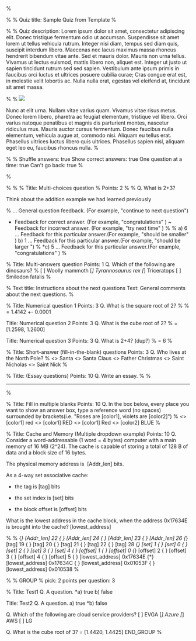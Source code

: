 %<!-- % - Note: Any line starts with "%" mark is a comment line that will not be processed and could be deleted. - -->

%<!-- % ********************Quiz title part*********************************************************** -->
%<!-- % Start the quiz with a title. Title has only one line and will be processed as raw text. -->
Quiz title: Sample Quiz from Template
%<!-- % ********************Quiz title part*********************************************************** -->


%<!-- % ********************(optional) Quiz description part*************************************************** -->
%<!-- %  Quiz description will be rendered as "Quiz Instruction" on Canvas -->
Quiz description: Lorem ipsum dolor sit amet, consectetur adipiscing elit. Donec tristique fermentum odio ut accumsan. Suspendisse sit amet lorem ut tellus vehicula rutrum. Integer nisi diam, tempus sed diam quis, suscipit interdum libero. Maecenas nec lacus maximus massa rhoncus hendrerit bibendum vitae ante. Sed et mauris dolor. Mauris non urna tellus. Vivamus ut lectus euismod, mattis libero non, aliquet est. Integer ut justo ut sapien tincidunt rutrum sed sed sapien. Vestibulum ante ipsum primis in faucibus orci luctus et ultrices posuere cubilia curae; Cras congue erat est, in molestie velit lobortis ac. Nulla nulla erat, egestas vel eleifend at, tincidunt sit amet massa.

%<!-- %  Images need to be hosted outside of the Canvas -->
%<!-- %  Or upload the images to the Canvas first and get the generated URL from Canvas -->
![](https://upload.wikimedia.org/wikipedia/commons/8/89/Euclid%27s_algorithm_Book_VII_Proposition_2_2.png)

Nunc at elit urna. Nullam vitae varius quam. Vivamus vitae risus metus. Donec lorem libero, pharetra ac feugiat elementum, tristique vel libero. Orci varius natoque penatibus et magnis dis parturient montes, nascetur ridiculus mus. Mauris auctor cursus fermentum. Donec faucibus nulla elementum, vehicula augue at, commodo nisi. Aliquam eu tellus erat. Phasellus ultrices luctus libero quis ultrices. Phasellus sapien nisl, aliquam eget leo eu, faucibus rhoncus nulla.
%<!-- % ********************Quiz description part*************************************************** -->

%<!-- % ********************(optional) Quiz options part*************************************************** -->
%<!-- % Specify whether some quiz options should be enabled by putting "true" or "false" after the option -->
Shuffle answers: true
Show correct answers: true
One question at a time: true
Can't go back: true
%<!-- % ********************Quiz options part*************************************************** -->


%<!-- % ********************Quiz Title/Description/Options need to be defined before questions!!************* -->


%<!-- % ********************Start Defining Questions*************************************************** -->
%<!-- % ********************Sample Question (General Parameters and Multi-choice Example)********* -->
%<!-- % (optional) Title of the question -->
Title: Multi-choices question
%<!-- % (optional) Points of the question -->
Points: 2
%<!-- % (REQUIRED) Description of the question, start the line with "Q.". -->
%<!-- % Description of the question could have multiple lines/paragraphs, Please use an empty line to separate the paragraphs -->
Q.  What is 2+3?

Think about the addition example we had learned previously

%<!-- % (optional) Feedbacks for answer of the question. -->
... General question feedback. (For example, "continue to next question")
+   Feedback for correct answer. (For example, "congratulations" )
~   Feedback for incorrect answer. (For example, "try next time" )
%<!-- % For Multi-choice Example, list each answer as a line that start with  -->
%<!-- %  a letter followed by a closing parenthesis and one or more spaces or tabs ("a) ") -->
a)  6
... Feedback for this particular answer.(For example, "should be smaller" )
b)  1
... Feedback for this particular answer.(For example, "should be larger ")
%<!-- % The correct choice is designated with an asterisk ("*c) "). -->
*c) 5
... Feedback for this particular answer.(For example, "congratulations" )
%<!-- % ********************Sample Question (General Parameters and Multi-choice Example)********* -->

%<!-- % ********************Sample Question (Multi-answers question)******************************** -->
Title: Multi-answers question
Points: 1
Q.  Which of the following are dinosaurs?
%<!-- % use [] or [ ] for incorrect answers and [*] for correct answers. -->
[ ] Woolly mammoth
[*] Tyrannosaurus rex
[*] Triceratops
[ ] Smilodon fatalis
%<!-- % ********************Sample Question (Multi-answers question)******************************** -->

%<!-- % ********************Example to add a text regions****************************************** -->
Text title:  Instructions about the next questions
Text:  General comments about the next questions.
%<!-- % ********************Example to add a text regions****************************************** -->

%<!-- % ********************Sample Question (Numerical Questions)******************************** -->
Title: Numerical question 1
Points: 3
Q.  What is the square root of 2?
%<!-- % use an equals sign followed by one or more spaces or tabs followed by the numerical answer -->
%<!-- % answers can be a correct answer with a specified acceptable margin of error <ans> +- <margin>    -->
=   1.4142 +- 0.0001

Title: Numerical question 2
Points: 3
Q.  What is the cube root of 2?
%<!-- % answers can be a range of the form [<min>, <max>] -->
=   [1.2598, 1.2600]

Title: Numerical question 3
Points: 3
Q.  What is 2+4? (dup?)
%<!-- % answers can be exact number -->
=   6
%<!-- % ********************Sample Question (Numerical Questions)******************************** -->


%<!-- % ********************Sample Question (Fill-in-the-blank Questions)******************************** -->
Title: Short-answer (fill-in-the-blank) questions
Points: 3
Q.  Who lives at the North Pole?
%<!-- % use <> followed by one or more spaces or tabs followed by a possible answer -->
<>   Santa
<>   Santa Claus
<>   Father Christmas
<>   Saint Nicholas
<>   Saint Nick
%<!-- % ********************Sample Question (Fill-in-the-blank Questions)******************************** -->


%<!-- % ********************Sample Question (Essay question)******************************** -->
Title: (Essay questions)
Points: 10
Q.  Write an essay.
%<!-- % Use a sequence of three or more underscores at the next line of question description to mark-->
%<!-- % this question as the essay question-->
____
%<!-- % ********************Sample Question (Essay question)******************************** -->


%<!-- % ********************Sample Question (Fill-in-multiple-blanks Questions)******************************** -->
Title: Fill in multiple blanks
Points: 10
Q.  In the box below, every place you want to show an answer box, type a reference word (no spaces) surrounded by brackets(i.e. "Roses are [color1], violets are [color2]")
%<!-- % use <> followed by spaces and [reference word] for answers of each blank marked by the reference word -->
<>    [color1]    red
<>    [color1]    RED
<>    [color1]    Red
<>    [color2]    BLUE
%<!-- % ********************Sample Question (Fill-in-multiple-blanks Questions)******************************** -->


%<!-- % ********************Sample Question (Multiple Dropdowns Questions)******************************** -->
Title: Cache and Memory (Multiple dropdown example)
Points: 10
Q. Consider a word-addressable (1 word = 4 bytes) computer with a main memory of 16 MB (2^24). The cache is capable of storing a total of 128 B of data and a block size of 16 bytes. 

 The physical memory address is  [Addr_len] bits.

 As a 4-way set associative cache:

 - the tag is [tag] bits

 - the set index is [set] bits

 - the block offset is [offset] bits

What is the lowest address in the cache block, when the address 0x17634E is brought into the cache? [lowest_address]

%<!-- % use { } followed by spaces and [reference word] for incorrect answers of each blank marked by the reference word -->
%<!-- % use {*} for correct answers. -->
{*}   [Addr_len]  22
{ }   [Addr_len]  24
{ }   [Addr_len]   23
{ }   [Addr_len]  26
{*}   [tag]  19
{ }   [tag]   20
{ }   [tag]   21
{ }   [tag]   22
{ }   [tag]   28
{*}   [set]  1
{ }   [set]   0
{ }   [set]   2
{ }   [set]   3
{ }   [set]   4
{ }   [offset]  1
{ }   [offset]   0
{*}   [offset]   2
{ }   [offset]   3
{ }   [offset]   4
{ }   [offset]   5
{ }   [lowest_address]   0x17634E
{*}   [lowest_address]   0x17634C
{ }   [lowest_address]   0x01053F
{ }   [lowest_address]   0x010538
%<!-- % ********************Sample Question (Multiple Dropdowns Questions)******************************** -->

%<!-- % ********************Using Question Group ***************************************************** -->
%<!-- Use keyword "GROUP" to mark the start of a group and "END_GROUP" to mark the end of a group -->
GROUP
%<!-- For each group, you could specify how many question will be picked and what are the points for the picked question -->
pick: 2
points per question: 3

%<!-- Questions with the same descriptions can be repeated as long as they have a different title -->
Title: Test1
Q.  A question.
*a) true
b)  false

Title: Test2
Q.  A question.
a) true
*b)  false

Q.  Which of the following are cloud service providers?
[ ] EVGA
[*] Azure
[*] AWS
[ ] LG

Q.  What is the cube root of 3?
=   [1.4420, 1.4425]
END_GROUP
%<!-- % ********************Using Question Group ***************************************************** -->
